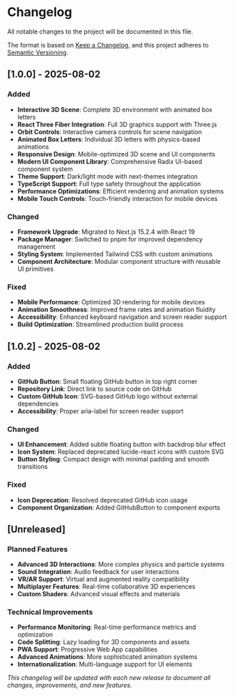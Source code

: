 # Changelog

All notable changes to the project will be documented in this file.

The format is based on [Keep a Changelog](https://keepachangelog.com/en/1.0.0/),
and this project adheres to [Semantic Versioning](https://semver.org/spec/v2.0.0.html).

## [1.0.0] - 2025-08-02

### Added

- **Interactive 3D Scene**: Complete 3D environment with animated box letters
- **React Three Fiber Integration**: Full 3D graphics support with Three.js
- **Orbit Controls**: Interactive camera controls for scene navigation
- **Animated Box Letters**: Individual 3D letters with physics-based animations
- **Responsive Design**: Mobile-optimized 3D scene and UI components
- **Modern UI Component Library**: Comprehensive Radix UI-based component system
- **Theme Support**: Dark/light mode with next-themes integration
- **TypeScript Support**: Full type safety throughout the application
- **Performance Optimizations**: Efficient rendering and animation systems
- **Mobile Touch Controls**: Touch-friendly interaction for mobile devices

### Changed

- **Framework Upgrade**: Migrated to Next.js 15.2.4 with React 19
- **Package Manager**: Switched to pnpm for improved dependency management
- **Styling System**: Implemented Tailwind CSS with custom animations
- **Component Architecture**: Modular component structure with reusable UI primitives

### Fixed

- **Mobile Performance**: Optimized 3D rendering for mobile devices
- **Animation Smoothness**: Improved frame rates and animation fluidity
- **Accessibility**: Enhanced keyboard navigation and screen reader support
- **Build Optimization**: Streamlined production build process

## [1.0.2] - 2025-08-02

### Added

- **GitHub Button**: Small floating GitHub button in top right corner
- **Repository Link**: Direct link to source code on GitHub
- **Custom GitHub Icon**: SVG-based GitHub logo without external dependencies
- **Accessibility**: Proper aria-label for screen reader support

### Changed

- **UI Enhancement**: Added subtle floating button with backdrop blur effect
- **Icon System**: Replaced deprecated lucide-react icons with custom SVG
- **Button Styling**: Compact design with minimal padding and smooth transitions

### Fixed

- **Icon Deprecation**: Resolved deprecated GitHub icon usage
- **Component Organization**: Added GitHubButton to component exports

## [Unreleased]

### Planned Features

- **Advanced 3D Interactions**: More complex physics and particle systems
- **Sound Integration**: Audio feedback for user interactions
- **VR/AR Support**: Virtual and augmented reality compatibility
- **Multiplayer Features**: Real-time collaborative 3D experiences
- **Custom Shaders**: Advanced visual effects and materials

### Technical Improvements

- **Performance Monitoring**: Real-time performance metrics and optimization
- **Code Splitting**: Lazy loading for 3D components and assets
- **PWA Support**: Progressive Web App capabilities
- **Advanced Animations**: More sophisticated animation systems
- **Internationalization**: Multi-language support for UI elements

_This changelog will be updated with each new release to document all changes, improvements, and new features._
